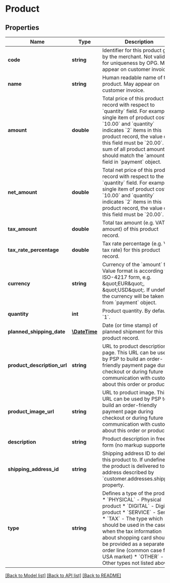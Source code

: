# Product

## Properties
Name | Type | Description | Notes
------------ | ------------- | ------------- | -------------
**code** | **string** | Identifier for this product given by the merchant. Not validated for uniqueness by OPG. May appear on customer invoice. | [optional] 
**name** | **string** | Human readable name of this product. May appear on customer invoice. | 
**amount** | **double** | Total price of this product record with respect to &#x60;quantity&#x60; field. For example, if single item of product costs &#x60;10.00&#x60; and &#x60;quantity&#x60; indicates &#x60;2&#x60; items in this product record, the value of this field must be &#x60;20.00&#x60;.  The sum of all product amounts should match the &#x60;amount&#x60; field in &#x60;payment&#x60; object. | [optional] 
**net_amount** | **double** | Total net price of this product record with respect to the &#x60;quantity&#x60; field. For example, if single item of product costs &#x60;10.00&#x60; and &#x60;quantity&#x60; indicates &#x60;2&#x60; items in this product record, the value of this field must be &#x60;20.00&#x60;. | [optional] 
**tax_amount** | **double** | Total tax amount (e.g. VAT amount) of this product record. | [optional] 
**tax_rate_percentage** | **double** | Tax rate percentage (e.g. VAT tax rate) for this product record. | [optional] 
**currency** | **string** | Currency of the &#x60;amount&#x60; field. Value format is according to ISO-4217 form, e.g. \&quot;EUR\&quot;, \&quot;USD\&quot;. If undefined the currency will be taken from &#x60;payment&#x60; object. | [optional] 
**quantity** | **int** | Product quantity. By default is &#x60;1&#x60;. | [optional] 
**planned_shipping_date** | [**\DateTime**](\DateTime.md) | Date (or time stamp) of planned shipment for this product record. | [optional] 
**product_description_url** | **string** | URL to product description page. This URL can be used by PSP to build an order-friendly payment page during checkout or during future communication with customer about this order or product. | [optional] 
**product_image_url** | **string** | URL to product image. This URL can be used by PSP to build an order-friendly payment page during checkout or during future communication with customer about this order or product. | [optional] 
**description** | **string** | Product description in free form (no markup supported). | [optional] 
**shipping_address_id** | **string** | Shipping address ID to deliver this product to. If undefined, the product is delivered to the address described by &#x60;customer.addresses.shipping&#x60; property. | [optional] 
**type** | **string** | Defines a type of the product:   * &#x60;PHYSICAL&#x60; - Physical product   * &#x60;DIGITAL&#x60; - Digital product   * &#x60;SERVICE&#x60; - Service   * &#x60;TAX&#x60; - The type which should be used in the case when the tax information about shopping card should be provided as a separate order line (common case for USA market)   * &#x60;OTHER&#x60; - Other types not listed above | [optional] 

[[Back to Model list]](../README.md#documentation-for-models) [[Back to API list]](../README.md#documentation-for-api-endpoints) [[Back to README]](../README.md)


